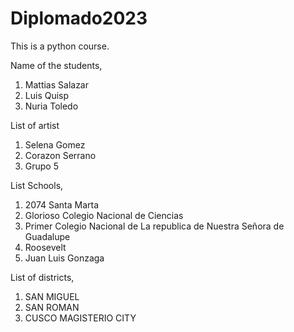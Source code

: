 # Diplomado2023
This is a python course.

Name of the students,
1. Mattias Salazar
2. Luis Quisp
3. Nuria Toledo

List of artist
1. Selena Gomez
2. Corazon Serrano
3. Grupo 5

List Schools,
1. 2074 Santa Marta
2. Glorioso Colegio Nacional de Ciencias
3. Primer Colegio Nacional de La republica de Nuestra Señora de Guadalupe 
4. Roosevelt 
5. Juan Luis Gonzaga

List of districts,
1. SAN MIGUEL
2. SAN ROMAN
3. CUSCO MAGISTERIO CITY
